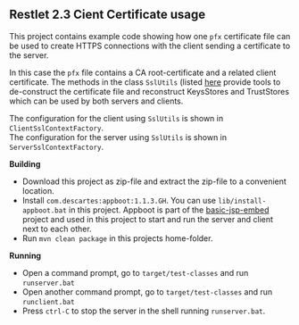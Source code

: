 Restlet 2.3 Cient Certificate usage
-----------------------------------

This project contains example code showing how one `pfx` certificate file can be used
to create HTTPS connections with the client sending a certificate to the server.

In this case the `pfx` file contains a CA root-certificate and a related client certificate.
The methods in the class `SslUtils` (listed [here](tree/master/src/main/java/com/descartes/restlet/clientcert) 
provide tools to de-construct the certificate file and reconstruct KeysStores and TrustStores which can be used by both servers and clients.

The configuration for the client using `SslUtils` is shown in `ClientSslContextFactory`.  
The configuration for the server using `SslUtils` is shown in `ServerSslContextFactory`.

**Building**

 * Download this project as zip-file and extract the zip-file to a convenient location.
 * Install `com.descartes:appboot:1.1.3.GH`. You can use `lib/install-appboot.bat` in this project. Appboot is part of the [basic-jsp-embed](https://github.com/intercommit/basic-jsp-embed) project and used in this project to start and run the server and client next to each other. 
 * Run `mvn clean package` in this projects home-folder.

**Running**

 * Open a command prompt, go to `target/test-classes` and run `runserver.bat`
 * Open another command prompt, go to `target/test-classes` and run `runclient.bat`
 * Press `ctrl-C` to stop the server in the shell running `runserver.bat`. 

